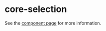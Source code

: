 core-selection
==============

See the [component page](https://www.polymer-project.org/0.5/docs/elements/core-selection.html) for more information.
